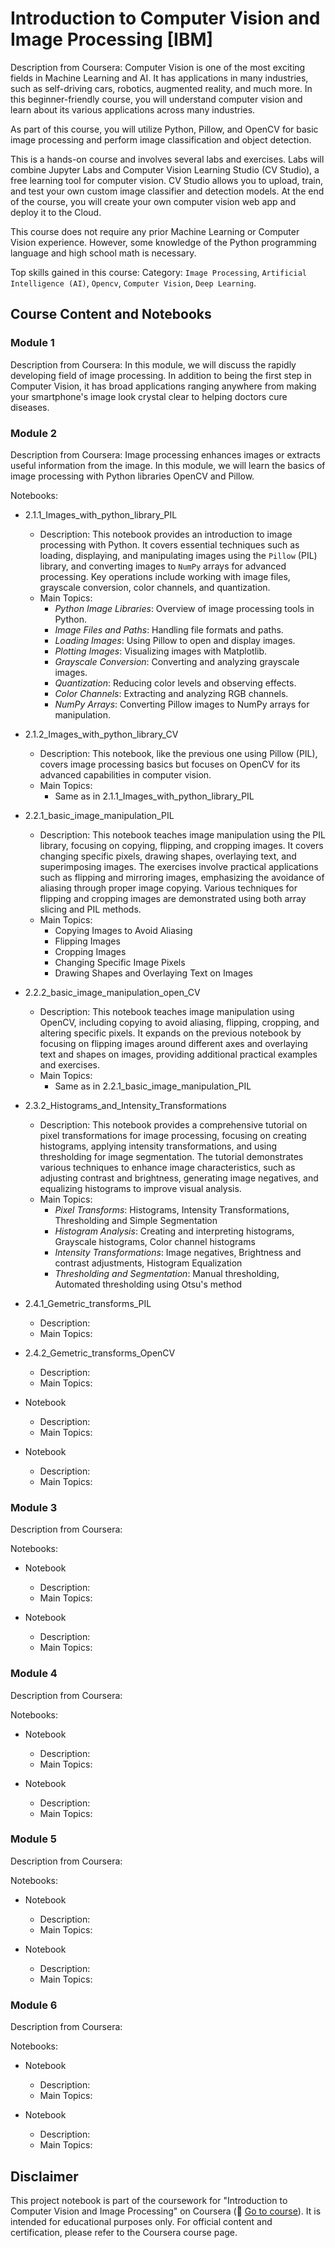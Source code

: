 # Introduction to Computer Vision and Image Processing [IBM]
Description from Coursera: Computer Vision is one of the most exciting fields in Machine Learning and AI. It has applications in many industries, such as self-driving cars, robotics, augmented reality, and much more. In this beginner-friendly course, you will understand computer vision and learn about its various applications across many industries.

As part of this course, you will utilize Python, Pillow, and OpenCV for basic image processing and perform image classification and object detection.

This is a hands-on course and involves several labs and exercises. Labs will combine Jupyter Labs and Computer Vision Learning Studio (CV Studio), a free learning tool for computer vision. CV Studio allows you to upload, train, and test your own custom image classifier and detection models.  At the end of the course, you will create your own computer vision web app and deploy it to the Cloud.

This course does not require any prior Machine Learning or Computer Vision experience. However, some knowledge of the Python programming language and high school math is necessary.

Top skills gained in this course: Category: `Image Processing`, `Artificial Intelligence (AI)`, `Opencv`, `Computer Vision`, `Deep Learning`.

## Course Content and Notebooks
### Module 1
Description from Coursera: In this module, we will discuss the rapidly developing field of image processing. In addition to being the first step in Computer Vision, it has broad applications ranging anywhere from making your smartphone's image look crystal clear to helping doctors cure diseases.

### Module 2
Description from Coursera: Image processing enhances images or extracts useful information from the image. In this module, we will learn the basics of image processing with Python libraries OpenCV and Pillow.

Notebooks:
- 2.1.1_Images_with_python_library_PIL
  - Description: This notebook provides an introduction to image processing with Python. It covers essential techniques such as loading, displaying, and manipulating images using the `Pillow` (PIL) library, and converting images to `NumPy` arrays for advanced processing. Key operations include working with image files, grayscale conversion, color channels, and quantization.
  - Main Topics:
    - *Python Image Libraries*: Overview of image processing tools in Python.
    - *Image Files and Paths*: Handling file formats and paths.
    - *Loading Images*: Using Pillow to open and display images.
    - *Plotting Images*: Visualizing images with Matplotlib.
    - *Grayscale Conversion*: Converting and analyzing grayscale images.
    - *Quantization*: Reducing color levels and observing effects.
    - *Color Channels*: Extracting and analyzing RGB channels.
    - *NumPy Arrays*: Converting Pillow images to NumPy arrays for manipulation.

- 2.1.2_Images_with_python_library_CV
  - Description: This notebook, like the previous one using Pillow (PIL), covers image processing basics but focuses on OpenCV for its advanced capabilities in computer vision. 
  - Main Topics:
    - Same as in 2.1.1_Images_with_python_library_PIL

- 2.2.1_basic_image_manipulation_PIL
  - Description: This notebook teaches image manipulation using the PIL library, focusing on copying, flipping, and cropping images. It covers changing specific pixels, drawing shapes, overlaying text, and superimposing images. The exercises involve practical applications such as flipping and mirroring images, emphasizing the avoidance of aliasing through proper image copying. Various techniques for flipping and cropping images are demonstrated using both array slicing and PIL methods.
  - Main Topics: 
    - Copying Images to Avoid Aliasing
    - Flipping Images
    - Cropping Images
    - Changing Specific Image Pixels
    - Drawing Shapes and Overlaying Text on Images

- 2.2.2_basic_image_manipulation_open_CV  
  - Description: This notebook teaches image manipulation using OpenCV, including copying to avoid aliasing, flipping, cropping, and altering specific pixels. It expands on the previous notebook by focusing on flipping images around different axes and overlaying text and shapes on images, providing additional practical examples and exercises.
  - Main Topics:
    - Same as in 2.2.1_basic_image_manipulation_PIL

- 2.3.2_Histograms_and_Intensity_Transformations
  - Description: This notebook provides a comprehensive tutorial on pixel transformations for image processing, focusing on creating histograms, applying intensity transformations, and using thresholding for image segmentation. The tutorial demonstrates various techniques to enhance image characteristics, such as adjusting contrast and brightness, generating image negatives, and equalizing histograms to improve visual analysis.
  - Main Topics:
    - *Pixel Transforms*: Histograms, Intensity Transformations, Thresholding and Simple Segmentation
    - *Histogram Analysis*: Creating and interpreting histograms, Grayscale histograms, Color channel histograms
    - *Intensity Transformations*: Image negatives, Brightness and contrast adjustments, Histogram Equalization
    - *Thresholding and Segmentation*: Manual thresholding, Automated thresholding using Otsu's method

- 2.4.1_Gemetric_transforms_PIL
  - Description:
  - Main Topics:

- 2.4.2_Gemetric_transforms_OpenCV
  - Description:
  - Main Topics:

- Notebook
  - Description:
  - Main Topics:

- Notebook
  - Description:
  - Main Topics:

### Module 3
Description from Coursera: 

Notebooks:
- Notebook
  - Description:
  - Main Topics:

- Notebook
  - Description:
  - Main Topics:

### Module 4
Description from Coursera: 

Notebooks:
- Notebook
  - Description:
  - Main Topics:

- Notebook
  - Description:
  - Main Topics:

### Module 5
Description from Coursera: 

Notebooks:
- Notebook
  - Description:
  - Main Topics:

- Notebook
  - Description:
  - Main Topics:

### Module 6
Description from Coursera: 

Notebooks:
- Notebook
  - Description:
  - Main Topics:

- Notebook
  - Description:
  - Main Topics:

## Disclaimer
This project notebook is part of the coursework for "Introduction to Computer Vision and Image Processing" on Coursera (🔗 [Go to course](https://www.coursera.org/learn/introduction-computer-vision-watson-opencv)). It is intended for educational purposes only. For official content and certification, please refer to the Coursera course page.
